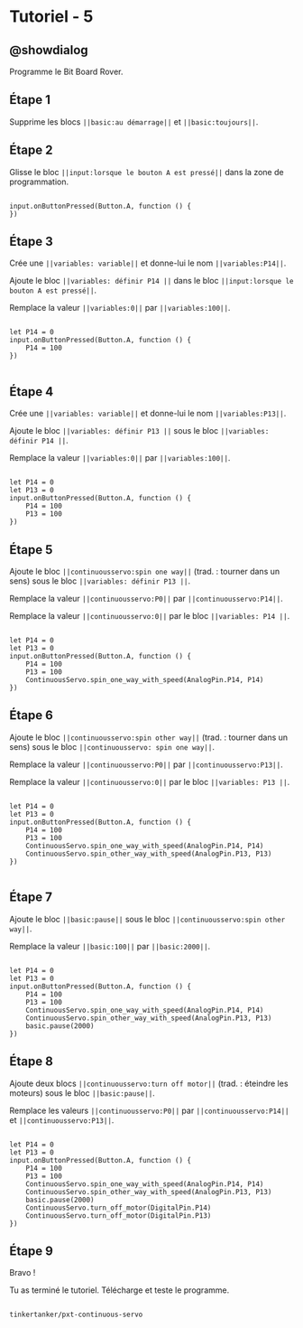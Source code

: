 # Tutoriel - 5

## @showdialog

Programme le Bit Board Rover.

## Étape 1

Supprime les blocs ``||basic:au démarrage||`` et ``||basic:toujours||``.

## Étape 2

Glisse le bloc ``||input:lorsque le bouton A est pressé||`` dans la zone de programmation.

```blocks

input.onButtonPressed(Button.A, function () {
})

```
## Étape 3

Crée une ``||variables: variable||`` et donne-lui le nom ``||variables:P14||``.

Ajoute le bloc ``||variables: définir P14 ||`` dans le bloc ``||input:lorsque le bouton A est pressé||``.

Remplace la valeur ``||variables:0||`` par ``||variables:100||``.

```blocks

let P14 = 0
input.onButtonPressed(Button.A, function () {
    P14 = 100
})


```

## Étape 4

Crée une ``||variables: variable||`` et donne-lui le nom ``||variables:P13||``.

Ajoute le bloc ``||variables: définir P13 ||`` sous le bloc ``||variables: définir P14 ||``.

Remplace la valeur ``||variables:0||`` par ``||variables:100||``.

```blocks

let P14 = 0
let P13 = 0
input.onButtonPressed(Button.A, function () {
    P14 = 100
    P13 = 100
})

```

## Étape 5

Ajoute le bloc ``||continuousservo:spin one way||`` (trad. : tourner dans un sens) sous le bloc ``||variables: définir P13 ||``.

Remplace la valeur ``||continuousservo:P0||`` par ``||continuousservo:P14||``.

Remplace la valeur ``||continuousservo:0||`` par le bloc ``||variables: P14 ||``.

```blocks

let P14 = 0
let P13 = 0
input.onButtonPressed(Button.A, function () {
    P14 = 100
    P13 = 100
    ContinuousServo.spin_one_way_with_speed(AnalogPin.P14, P14)
})

```
## Étape 6

Ajoute le bloc ``||continuousservo:spin other way||`` (trad. : tourner dans un sens) sous le bloc ``||continuousservo: spin one way||``.

Remplace la valeur ``||continuousservo:P0||`` par ``||continuousservo:P13||``.

Remplace la valeur ``||continuousservo:0||`` par le bloc ``||variables: P13 ||``.

```blocks

let P14 = 0
let P13 = 0
input.onButtonPressed(Button.A, function () {
    P14 = 100
    P13 = 100
    ContinuousServo.spin_one_way_with_speed(AnalogPin.P14, P14)
    ContinuousServo.spin_other_way_with_speed(AnalogPin.P13, P13)
})


```

## Étape 7

Ajoute le bloc ``||basic:pause||`` sous le bloc ``||continuousservo:spin other way||``.

Remplace la valeur ``||basic:100||`` par ``||basic:2000||``.

```blocks

let P14 = 0
let P13 = 0
input.onButtonPressed(Button.A, function () {
    P14 = 100
    P13 = 100
    ContinuousServo.spin_one_way_with_speed(AnalogPin.P14, P14)
    ContinuousServo.spin_other_way_with_speed(AnalogPin.P13, P13)
    basic.pause(2000)
})

```

## Étape 8

Ajoute deux blocs ``||continuousservo:turn off motor||`` (trad. : éteindre les moteurs) sous le bloc ``||basic:pause||``.

Remplace les valeurs ``||continuousservo:P0||`` par ``||continuousservo:P14||`` et ``||continuousservo:P13||``.

```blocks

let P14 = 0
let P13 = 0
input.onButtonPressed(Button.A, function () {
    P14 = 100
    P13 = 100
    ContinuousServo.spin_one_way_with_speed(AnalogPin.P14, P14)
    ContinuousServo.spin_other_way_with_speed(AnalogPin.P13, P13)
    basic.pause(2000)
    ContinuousServo.turn_off_motor(DigitalPin.P14)
    ContinuousServo.turn_off_motor(DigitalPin.P13)
})

```
## Étape 9

Bravo !

Tu as terminé le tutoriel. Télécharge et teste le programme.


```package

tinkertanker/pxt-continuous-servo

```
